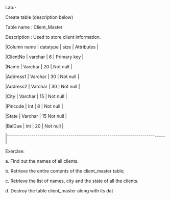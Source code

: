 Lab:- 

Create table (description below)

Table name : Client_Master

Description : Used to store client information.

|Column name    |  datatype    |    size     |  Attributes    |

|ClientNo        |          varchar    |        6     |    Primary key  |

|Name             |          Varchar    |       20    |    Not null  |

|Address1          |        Varchar     |      30    |    Not null      |

|Address2         |         Varchar    |      30    |    Not null       |

|City            |                Varchar    |       15    |    Not null     |

|Pincode          |           Int          |           8    |     Not null      |

|State            |              Varchar    |       15        Not null    |

|BalDue           |            int           |          20   |    Not null   |

|-----------------------------------------------------------------------------|

Exercise:

a. Find out the names of all clients.

b. Retrieve the entire contents of the client_master table;

c. Retrieve the list of names, city and the state of all the clients.

d. Destroy the table client_master along with its dat

